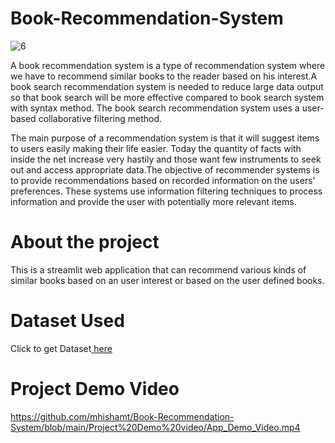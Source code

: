 # Book-Recommendation-System

![6](https://media.licdn.com/dms/image/C4D12AQEUzL0Vs8CN-A/article-cover_image-shrink_600_2000/0/1588175274749?e=2147483647&v=beta&t=hl3xK3Af8rp3Bhgp25CZlQEaTIj3gmW_ErWEjLMH7RE)

A book recommendation system is a type of recommendation system where we have to recommend similar books to the reader based on his interest.A book search recommendation system is needed to reduce large data output so that book search will be more effective compared to book search system with syntax method. The book search recommendation system uses a user-based collaborative filtering method.

The main purpose of a recommendation system is that it will suggest items to users easily making their life easier. Today the quantity of facts with inside the net increase very hastily and those want few instruments to seek out and access appropriate data.The objective of recommender systems is to provide recommendations based on recorded information on the users' preferences. These systems use information filtering techniques to process information and provide the user with potentially more relevant items.

# About the project

This is a streamlit web application that can recommend various kinds of similar books based on an user interest or based on the user defined books.

# Dataset Used

Click to get Dataset[ here](https://www.kaggle.com/ra4u12/bookrecommendation)

# Project Demo Video

https://github.com/mhishamt/Book-Recommendation-System/blob/main/Project%20Demo%20video/App_Demo_Video.mp4

